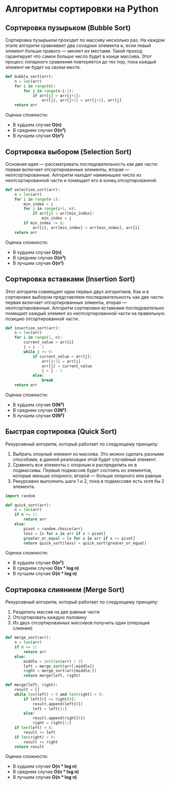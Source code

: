 # Алгоритмы сортировки на Python

## Сортировка пузырьком (Bubble Sort)
Сортировка пузырьком проходит по массиву несколько раз. На каждом этапе алгоритм сравнивает два соседних элемента и, если левый элемент больше правого — меняет их местами. Такой проход гарантирует что самое больше число будет в конце массива. Этот процесс попарного сравнения повторяется до тех пор, пока каждый элемент не будет на своем месте.

```python
def bubble_sort(arr):
    n = len(arr)
    for i in range(n):
        for j in range(n-i-1):
            if arr[j] > arr[j+1]:
                arr[j], arr[j+1] = arr[j+1], arr[j]
    return arr
```

Оценка сложности:
- В худшем случае **O(n)**
- В среднем случае **O(n²)**
- В лучшем случае **O(n²)**

## Сортировка выбором (Selection Sort)
Основная идея — рассматривать последовательность как две части: первая включает отсортированные элементы, вторая — неотсортированные. Алгоритм находит наименьшее число из неотсортированной части и помещает его в конец отсортированной.

```python
def selection_sort(arr):
    n = len(arr)
    for i in range(n-1):
        min_index = i
        for j in range(i+1, n):
            if arr[j] < arr[min_index]:
                min_index = j
        if min_index != i:
            arr[i], arr[min_index] = arr[min_index], arr[i]
    return arr
```

Оценка сложности:
- В худшем случае **O(n)**
- В среднем случае **O(n²)**
- В лучшем случае **O(n²)**

## Сортировка вставками (Insertion Sort)
Этот алгоритм совмещает идеи первых двух алгоритмов. Как и в сортировке выбором представляем последовательность как две части: первая включает отсортированные элменты, вторая — неотсортированные. Алгоритм сортировки вставками последовательно помещает каждый элемент из неотсортированной части на правильную позицию отсортированной части.

```python
def insertion_sort(arr):
    n = len(arr)
    for i in range(1, n):
        current_value = arr[i]
        j = i - 1
        while j >= 0:
            if current_value < arr[j]:
                arr[j+1] = arr[j]
                arr[j] = current_value
                j = j - 1
            else:
                break
    return arr
```

Оценка сложности:
- В худшем случае **O(N²)**
- В среднем случае **O(N²)**
- В лучшем случае **O(N²)**

## Быстрая сортировка  (Quick Sort)
Рекурсивный алгоритм, который работает по следующему принципу:
1. Выбрать опорный элемент из массива. Это можно сделать разными способами, в данной реализации этой будет случайный элемент.
2. Сравнить все элементы с опорным и распределить их в подмассивы. Первый подмассив будет состоять из элементов, которые меньше опорного; второй — больше опорного или равные.
3. Рекурсивно выполнить шаги 1 и 2, пока в подмассиве есть хотя бы 2 элемента.

```python
import random

def quick_sort(arr):
    n = len(arr)
    if n <= 1:
        return arr
    else:
        pivot = random.choice(arr)
        less = [x for x in arr if x < pivot]
        greater_or_equal = [x for x in arr if x >= pivot]
        return quick_sort(less) + quick_sort(greater_or_equal)
```

Оценка сложности:
- В худшем случае **O(n²)**
- В среднем случае **O(n * log n)**
- В лучшем случае **O(n * log n)**

## Сортировка слиянием (Merge Sort)
Рекурсивный алгоритм, который работает по следующему принципу:
1. Разделить массив на две равные части
2. Отсортировать каждую половину
3. Из двух отсортированных массивов получить один (операция слияния)

```python
def merge_sort(arr):
    n = len(arr)
    if n <= 1:
        return arr
    else:
        middle = int(len(arr) / 2)
        left = merge_sort(arr[:middle])
        right = merge_sort(arr[middle:])
        return merge(left, right)

def merge(left, right):
    result = []
    while len(left) > 0 and len(right) > 0:
        if left[0] <= right[0]:
            result.append(left[0])
            left = left[1:]
        else:
            result.append(right[0])
            right = right[1:]
    if len(left) > 0:
        result += left
    if len(right) > 0:
        result += right
    return result
```

Оценка сложности:
- В худшем случае **O(n * log n)**
- В среднем случае **O(n * log n)**
- В лучшем случае **O(n * log n)**
